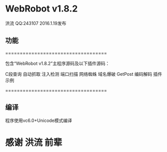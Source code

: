 # WebRobot v1.8.2

洪流
QQ:243107
2016.1.19发布
## 功能
===================================

包含“WebRobot v1.8.2”主程序源码及以下插件源码：

C段查询
自动抓取
注入检测
端口扫描
网络蜘蛛
域名爆破
GetPost
编码解码
插件示例

===================================
## 编译
程序使用vc6.0+Unicode模式编译

# 感谢 洪流 前辈